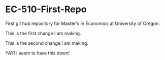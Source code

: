 # EC-510-First-Repo
First git hub repository for Master's in Economics at University of Oregon.

This is the first change I am making.

This is the second change I am making.

YAY! I seem to have this down!